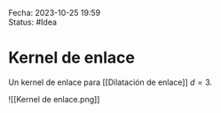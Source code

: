 Fecha: 2023-10-25 19:59  
Status: #Idea

# Kernel de enlace

Un kernel de enlace para [[Dilatación de enlace]] $d=3$.

![[Kernel de enlace.png]]